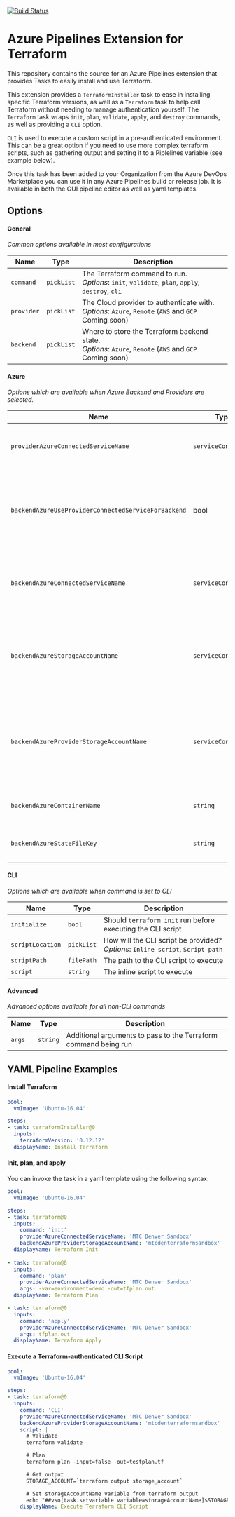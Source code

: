 [![Build Status](https://dev.azure.com/bpreece-personal/terraform-pipelines/_apis/build/status/brandon-preece.azure-pipelines-extension-terraform?branchName=master)](https://dev.azure.com/bpreece-personal/terraform-pipelines/_build/latest?definitionId=8&branchName=master)

# Azure Pipelines Extension for Terraform

This repository contains the source for an Azure Pipelines extension that provides Tasks to easily install and use Terraform.

This extension provides a `TerraformInstaller` task to ease in installing specific Terraform versions, as well as a `Terraform` task to help call Terraform without needing to manage authentication yourself.  The `Terraform` task wraps `init`, `plan`, `validate`, `apply`, and `destroy` commands, as well as providing a `CLI` option.

`CLI` is used to execute a custom script in a pre-authenticated environment.  This can be a great option if you need to use more complex terraform scripts, such as gathering output and setting it to a Piplelines variable (see example below).

Once this task has been added to your Organization from the Azure DevOps Marketplace you can use it in any Azure Pipelines build or release job.  It is available in both the GUI pipeline editor as well as yaml templates.

## Options


#### General
*Common options available in most configurations*

| Name | Type | Description |
|-|-|-|
| `command` | `pickList` | The Terraform command to run.   <br />*Options*: `init`, `validate`, `plan`, `apply`, `destroy`, `cli` |
| `provider` | `pickList` | The Cloud provider to authenticate with.  <br />*Options*: `Azure`, `Remote` (`AWS` and `GCP` Coming soon) |
| `backend` | `pickList` | Where to store the Terraform backend state. <br />*Options*: `Azure`, `Remote` (`AWS` and `GCP` Coming soon)


#### Azure
*Options which are available when Azure Backend and Providers are selected.*

| Name | Type | Description |
|-|-|-|
| `providerAzureConnectedServiceName` | `serviceConnection` | The Azure Subscription to execute Terraform against|
| `backendAzureUseProviderConnectedServiceForBackend` | bool | Should the specified provider connection be re-used to talk to the backend storage account? |
| `backendAzureConnectedServiceName` | `serviceConnection` | The Azure Subscription to be used to talk to the backend storage accoutn |
| `backendAzureStorageAccountName` | `serviceConnection` | If a separate backend connection is specified: the Storage Account to store the backend state in. |
| `backendAzureProviderStorageAccountName` | `serviceConnection` | If no separate backend connection is specified: the Storage Account to store the backend state in. |
| `backendAzureContainerName` | `string` | The Storage Account Container name |
| `backendAzureStateFileKey` | `string` | The name of the terraform state file |

#### CLI
*Options which are available when command is set to CLI*

| Name | Type | Description |
|-|-|-|
| `initialize` | `bool` | Should `terraform init` run before executing the CLI script |
| `scriptLocation` | `pickList` | How will the CLI script be provided? <br /> *Options*: `Inline script`, `Script path`|
| `scriptPath` | `filePath` | The path to the CLI script to execute |
| `script` | `string` | The inline script to execute |

#### Advanced
*Advanced options available for all non-CLI commands*

| Name | Type | Description |
|-|-|-|
| `args` | `string` | Additional arguments to pass to the Terraform command being run |


## YAML Pipeline Examples

#### Install Terraform

```yaml
pool:
  vmImage: 'Ubuntu-16.04'

steps:
- task: terraformInstaller@0
  inputs:
    terraformVersion: '0.12.12'
  displayName: Install Terraform
```

#### Init, plan, and apply
You can invoke the task in a yaml template using the following syntax:

```yaml
pool:
  vmImage: 'Ubuntu-16.04'

steps:
- task: terraform@0
  inputs:
    command: 'init'
    providerAzureConnectedServiceName: 'MTC Denver Sandbox'
    backendAzureProviderStorageAccountName: 'mtcdenterraformsandbox'
  displayName: Terraform Init
    
- task: terraform@0
  inputs:
    command: 'plan'
    providerAzureConnectedServiceName: 'MTC Denver Sandbox'
    args: -var=environment=demo -out=tfplan.out
  displayName: Terraform Plan

- task: terraform@0
  inputs:
    command: 'apply'
    providerAzureConnectedServiceName: 'MTC Denver Sandbox'
    args: tfplan.out
  displayName: Terraform Apply
```

#### Execute a Terraform-authenticated CLI Script


```yaml
pool:
  vmImage: 'Ubuntu-16.04'

steps:
- task: terraform@0
  inputs:
    command: 'CLI'
    providerAzureConnectedServiceName: 'MTC Denver Sandbox'
    backendAzureProviderStorageAccountName: 'mtcdenterraformsandbox'
    script: |
      # Validate
      terraform validate

      # Plan
      terraform plan -input=false -out=testplan.tf

      # Get output
      STORAGE_ACCOUNT=`terraform output storage_account`

      # Set storageAccountName variable from terraform output
      echo "##vso[task.setvariable variable=storageAccountName]$STORAGE_ACCOUNT"
    displayName: Execute Terraform CLI Script
    
```
